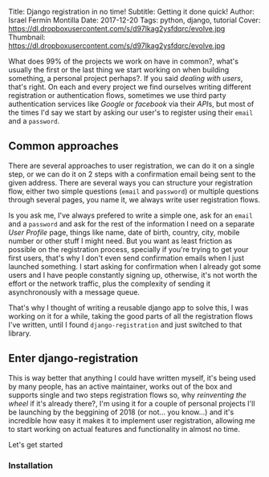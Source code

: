 Title: Django registration in no time!
Subtitle: Getting it done quick!
Author: Israel Fermín Montilla
Date: 2017-12-20
Tags: python, django, tutorial
Cover: https://dl.dropboxusercontent.com/s/d97lkag2ysfdqrc/evolve.jpg
Thumbnail: https://dl.dropboxusercontent.com/s/d97lkag2ysfdqrc/evolve.jpg


What does 99% of the projects we work on have in common?, what's usually the first or the last
thing we start working on when building something, a personal project perhaps?. If you said
*dealing with users*, that's right. On each and every project we find ourselves writing different
registration or authentication flows, sometimes we use third party authentication services like
*Google* or *facebook* via their *API*s, but most of the times I'd say we start by asking our user's
to register using their `email` and a `password`.

## Common approaches
There are several approaches to user registration, we can do it on a single step, or we can do it on
2 steps with a confirmation email being sent to the given address. There are several ways you can structure
your registration flow, either two simple questions (`email` and `password`) or multiple questions through
several pages, you name it, we always write user registration flows.

Is you ask me, I've always prefered to write a simple one, ask for an `email` and a `password` and ask for the
rest of the information I need on a separate *User Profile* page, things like name, date of birth, country, city,
mobile number or other stuff I might need. But you want as least friction as possible on the registration process,
specially if you're trying to get your first users, that's why I don't even send confirmation emails when I just launched
something. I start asking for confirmation when I already got some users and I have people constantly signing up, otherwise,
it's not worth the effort or the network traffic, plus the complexity of sending it asynchronously with a message queue.

That's why I thought of writing a reusable django app to solve this, I was working on it for a while, taking the good parts
of all the registration flows I've written, until I found `django-registration` and just switched to that library.

## Enter django-registration
This is way better that anything I could have written myself, it's being used by many people, has an active maintainer, works
out of the box and supports single and two steps registration flows so, why *reinventing the wheel* if it's already there?,
I'm using it for a couple of personal projects I'll be launching by the beggining of 2018 (or not... you know...) and it's
incredible how easy it makes it to implement user registration, allowing me to start working on actual features and functionality
in almost no time.

Let's get started

### Installation


